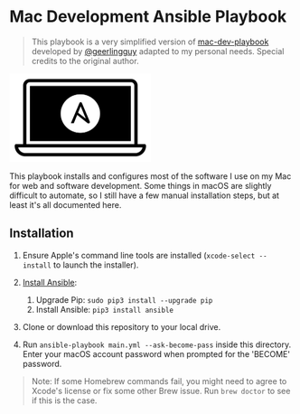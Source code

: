 # Mac Development Ansible Playbook
>This playbook is a very simplified version of [mac-dev-playbook](https://github.com/geerlingguy/mac-dev-playbook) developed by [@geerlingguy](https://github.com/geerlingguy) adapted to my personal needs. Special credits to the original author.

<img src="./.github/assets/Mac-Dev-Playbook-Logo.png" width="250" height="156" alt="Mac Dev Playbook Logo" />


This playbook installs and configures most of the software I use on my Mac for web and software development. Some things in macOS are slightly difficult to automate, so I still have a few manual installation steps, but at least it's all documented here.


## Installation

  1. Ensure Apple's command line tools are installed (`xcode-select --install` to launch the installer).
  2. [Install Ansible](https://docs.ansible.com/ansible/latest/installation_guide/index.html):

     1. Upgrade Pip: `sudo pip3 install --upgrade pip`
     2. Install Ansible: `pip3 install ansible`

  3. Clone or download this repository to your local drive.
  4. Run `ansible-playbook main.yml --ask-become-pass` inside this directory. Enter your macOS account password when prompted for the 'BECOME' password.

> Note: If some Homebrew commands fail, you might need to agree to Xcode's license or fix some other Brew issue. Run `brew doctor` to see if this is the case.
